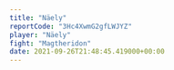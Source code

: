 ```yaml
---
title: "Näely"
reportCode: "3Hc4XwmG2gfLWJYZ"
player: "Näely"
fight: "Magtheridon"
date: 2021-09-26T21:48:45.419000+00:00
---
```

